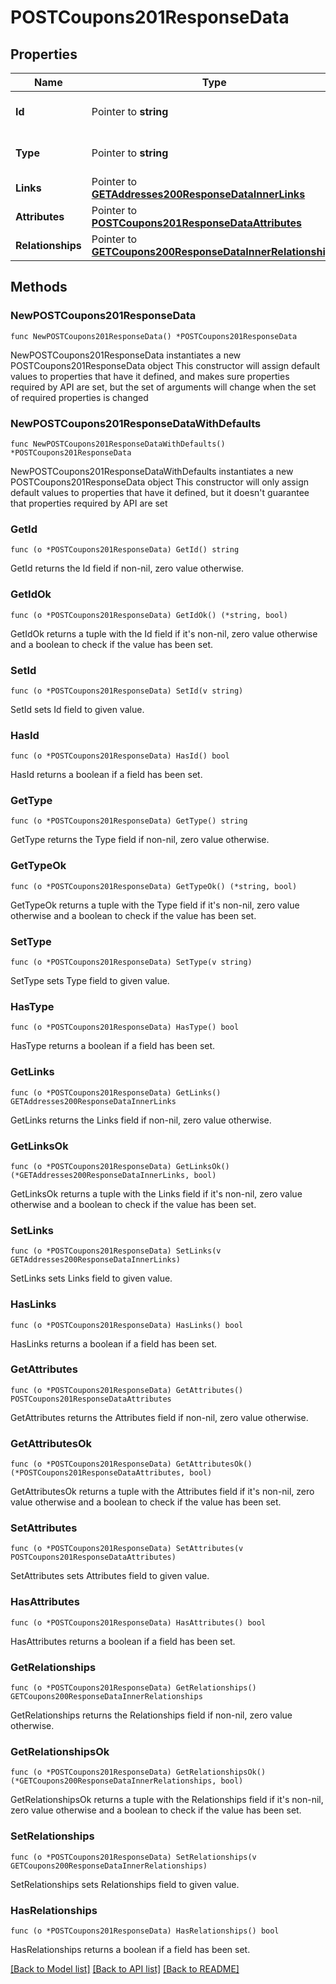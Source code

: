# POSTCoupons201ResponseData

## Properties

Name | Type | Description | Notes
------------ | ------------- | ------------- | -------------
**Id** | Pointer to **string** | The resource&#39;s id | [optional] 
**Type** | Pointer to **string** | The resource&#39;s type | [optional] 
**Links** | Pointer to [**GETAddresses200ResponseDataInnerLinks**](GETAddresses200ResponseDataInnerLinks.md) |  | [optional] 
**Attributes** | Pointer to [**POSTCoupons201ResponseDataAttributes**](POSTCoupons201ResponseDataAttributes.md) |  | [optional] 
**Relationships** | Pointer to [**GETCoupons200ResponseDataInnerRelationships**](GETCoupons200ResponseDataInnerRelationships.md) |  | [optional] 

## Methods

### NewPOSTCoupons201ResponseData

`func NewPOSTCoupons201ResponseData() *POSTCoupons201ResponseData`

NewPOSTCoupons201ResponseData instantiates a new POSTCoupons201ResponseData object
This constructor will assign default values to properties that have it defined,
and makes sure properties required by API are set, but the set of arguments
will change when the set of required properties is changed

### NewPOSTCoupons201ResponseDataWithDefaults

`func NewPOSTCoupons201ResponseDataWithDefaults() *POSTCoupons201ResponseData`

NewPOSTCoupons201ResponseDataWithDefaults instantiates a new POSTCoupons201ResponseData object
This constructor will only assign default values to properties that have it defined,
but it doesn't guarantee that properties required by API are set

### GetId

`func (o *POSTCoupons201ResponseData) GetId() string`

GetId returns the Id field if non-nil, zero value otherwise.

### GetIdOk

`func (o *POSTCoupons201ResponseData) GetIdOk() (*string, bool)`

GetIdOk returns a tuple with the Id field if it's non-nil, zero value otherwise
and a boolean to check if the value has been set.

### SetId

`func (o *POSTCoupons201ResponseData) SetId(v string)`

SetId sets Id field to given value.

### HasId

`func (o *POSTCoupons201ResponseData) HasId() bool`

HasId returns a boolean if a field has been set.

### GetType

`func (o *POSTCoupons201ResponseData) GetType() string`

GetType returns the Type field if non-nil, zero value otherwise.

### GetTypeOk

`func (o *POSTCoupons201ResponseData) GetTypeOk() (*string, bool)`

GetTypeOk returns a tuple with the Type field if it's non-nil, zero value otherwise
and a boolean to check if the value has been set.

### SetType

`func (o *POSTCoupons201ResponseData) SetType(v string)`

SetType sets Type field to given value.

### HasType

`func (o *POSTCoupons201ResponseData) HasType() bool`

HasType returns a boolean if a field has been set.

### GetLinks

`func (o *POSTCoupons201ResponseData) GetLinks() GETAddresses200ResponseDataInnerLinks`

GetLinks returns the Links field if non-nil, zero value otherwise.

### GetLinksOk

`func (o *POSTCoupons201ResponseData) GetLinksOk() (*GETAddresses200ResponseDataInnerLinks, bool)`

GetLinksOk returns a tuple with the Links field if it's non-nil, zero value otherwise
and a boolean to check if the value has been set.

### SetLinks

`func (o *POSTCoupons201ResponseData) SetLinks(v GETAddresses200ResponseDataInnerLinks)`

SetLinks sets Links field to given value.

### HasLinks

`func (o *POSTCoupons201ResponseData) HasLinks() bool`

HasLinks returns a boolean if a field has been set.

### GetAttributes

`func (o *POSTCoupons201ResponseData) GetAttributes() POSTCoupons201ResponseDataAttributes`

GetAttributes returns the Attributes field if non-nil, zero value otherwise.

### GetAttributesOk

`func (o *POSTCoupons201ResponseData) GetAttributesOk() (*POSTCoupons201ResponseDataAttributes, bool)`

GetAttributesOk returns a tuple with the Attributes field if it's non-nil, zero value otherwise
and a boolean to check if the value has been set.

### SetAttributes

`func (o *POSTCoupons201ResponseData) SetAttributes(v POSTCoupons201ResponseDataAttributes)`

SetAttributes sets Attributes field to given value.

### HasAttributes

`func (o *POSTCoupons201ResponseData) HasAttributes() bool`

HasAttributes returns a boolean if a field has been set.

### GetRelationships

`func (o *POSTCoupons201ResponseData) GetRelationships() GETCoupons200ResponseDataInnerRelationships`

GetRelationships returns the Relationships field if non-nil, zero value otherwise.

### GetRelationshipsOk

`func (o *POSTCoupons201ResponseData) GetRelationshipsOk() (*GETCoupons200ResponseDataInnerRelationships, bool)`

GetRelationshipsOk returns a tuple with the Relationships field if it's non-nil, zero value otherwise
and a boolean to check if the value has been set.

### SetRelationships

`func (o *POSTCoupons201ResponseData) SetRelationships(v GETCoupons200ResponseDataInnerRelationships)`

SetRelationships sets Relationships field to given value.

### HasRelationships

`func (o *POSTCoupons201ResponseData) HasRelationships() bool`

HasRelationships returns a boolean if a field has been set.


[[Back to Model list]](../README.md#documentation-for-models) [[Back to API list]](../README.md#documentation-for-api-endpoints) [[Back to README]](../README.md)



